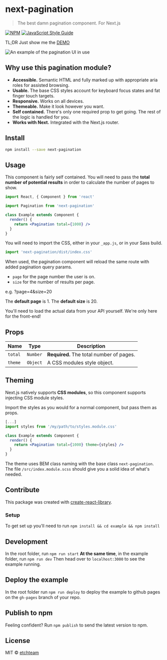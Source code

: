 # next-pagination

> The best damn pagination component. For Next.js

[![NPM](https://img.shields.io/npm/v/next-pagination.svg)](https://www.npmjs.com/package/next-pagination) [![JavaScript Style Guide](https://img.shields.io/badge/code_style-standard-brightgreen.svg)](https://standardjs.com)

TL;DR Just show me the [DEMO](https://etchteam.github.io/next-pagination)

<img src="https://raw.githubusercontent.com/etchteam/next-pagination/master/example/public/example.png" alt="An example of the pagination UI in use" />

## Why use this pagination module?

- **Accessible.** Semantic HTML and fully marked up with appropriate aria roles for assisted browsing.
- **Usable.** The base CSS styles account for keyboard focus states and fat finger touch targets.
- **Responsive.** Works on all devices.
- **Themeable.** Make it look however you want.
- **Self contained.** There's only one required prop to get going. The rest of the logic is handled for you.
- **Works with Next.** Integrated with the Next.js router.

## Install

```bash
npm install --save next-pagination
```

## Usage
This component is fairly self contained. You will need to pass the **total number of potential results** in order to calculate the number of pages to show.

```jsx
import React, { Component } from 'react'

import Pagination from 'next-pagination'

class Example extends Component {
  render() {
    return <Pagination total={1000} />
  }
}
```

You will need to import the CSS, either in your `_app.js`, or in your Sass build.

```jsx
import 'next-pagination/dist/index.css'
```

When used, the pagination component will reload the same route with added pagination query params.

- `page` for the page number the user is on.
- `size` for the number of results per page.

e.g. ?page=4&size=20

The **default page** is 1. The **default size** is 20.

You'll need to load the actual data from your API yourself. We're only here for the front-end!

## Props

| Name                     | Type       | Description                               |
| ------------------------ | ---------- | ----------------------------------------- |
| `total`                  | `Number`   | **Required.** The total number of pages.  |
| `theme`                  | `Object`   | A CSS modules style object.               |

## Theming
Next.js natively supports **CSS modules**, so this component supports injecting CSS module styles.

Import the styles as you would for a normal component, but pass them as props.

```jsx
[...]
import styles from '/my/path/to/styles.module.css'

class Example extends Component {
  render() {
    return <Pagination total={1000} theme={styles} />
  }
}
```

The theme uses BEM class naming with the base class `next-pagination`. The file `/src/index.module.scss` should give you a solid idea of what's needed.

## Contribute

This package was created with [create-react-library](https://github.com/transitive-bullshit/create-react-library#readme).

### Setup

To get set up you'll need to run `npm install && cd example && npm install`

## Development

In the root folder, run `npm run start`
**At the same time**, in the example folder, run `npm run dev`
Then head over to `localhost:3000` to see the example running.

## Deploy the example

In the root folder run `npm run deploy` to deploy the example to github pages on the `gh-pages` branch of your repo.

## Publish to npm

Feeling confident? Run `npm publish` to send the latest version to npm.

## License

MIT © [etchteam](https://github.com/etchteam)
